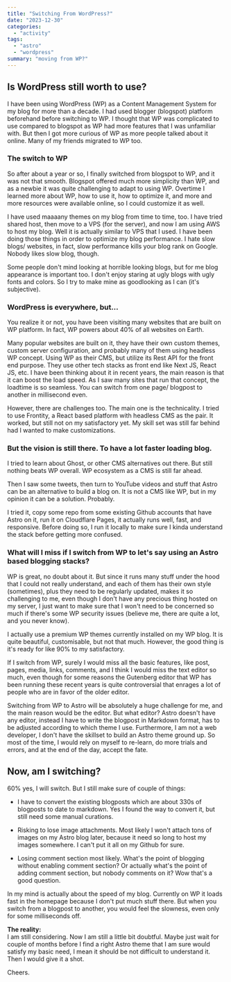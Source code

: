 ```yaml
---
title: "Switching From WordPress?"
date: "2023-12-30"
categories: 
  - "activity"
tags: 
  - "astro"
  - "wordpress"
summary: "moving from WP?"
---
```


## Is WordPress still worth to use?

I have been using WordPress (WP) as a Content Management System for my blog for more than a decade. I had used blogger (blogspot) platform beforehand before switching to WP. I thought that WP was complicated to use compared to blogspot as WP had more features that I was unfamiliar with. But then I got more curious of WP as more people talked about it online. Many of my friends migrated to WP too.

### The switch to WP

So after about a year or so, I finally switched from blogspot to WP, and it was not that smooth. Blogspot offered much more simplicity than WP, and as a newbie it was quite challenging to adapt to using WP. Overtime I learned more about WP, how to use it, how to optimize it, and more and more resources were available online, so I could customize it as well.

I have used maaaany themes on my blog from time to time, too. I have tried shared host, then move to a VPS (for the server), and now I am using AWS to host my blog. Well it is actually similar to VPS that I used. I have been doing those things in order to optimize my blog performance. I hate slow blogs/ websites, in fact, slow performance kills your blog rank on Google. Nobody likes slow blog, though.

Some people don't mind looking at horrible looking blogs, but for me blog appearance is important too. I don't enjoy staring at ugly blogs with ugly fonts and colors. So I try to make mine as goodlooking as I can (it's subjective).

### WordPress is everywhere, but…

You realize it or not, you have been visiting many websites that are built on WP platform. In fact, WP powers about 40% of all websites on Earth.

Many popular websites are built on it, they have their own custom themes, custom server configuration, and probably many of them using headless WP concept. Using WP as their CMS, but utilize its Rest API for the front end purpose. They use other tech stacks as front end like Next JS, React JS, etc. I have been thinking about it in recent years, the main reason is that it can boost the load speed. As I saw many sites that run that concept, the loadtime is so seamless. You can switch from one page/ blogpost to another in millisecond even.

However, there are challenges too. The main one is the technicality. I tried to use Frontity, a React based platform with headless CMS as the pair. It worked, but still not on my satisfactory yet. My skill set was still far behind had I wanted to make customizations.

### But the vision is still there. To have a lot faster loading blog.

I tried to learn about Ghost, or other CMS alternatives out there. But still nothing beats WP overall. WP ecosystem as a CMS is still far ahead.

Then I saw some tweets, then turn to YouTube videos and stuff that Astro can be an alternative to build a blog on. It is not a CMS like WP, but in my opinion it can be a solution. Probably.

I tried it, copy some repo from some existing Github accounts that have Astro on it, run it on Cloudflare Pages, it actually runs well, fast, and responsive. Before doing so, I run it locally to make sure I kinda understand the stack before getting more confused.

### What will I miss if I switch from WP to let's say using an Astro based blogging stacks?

WP is great, no doubt about it. But since it runs many stuff under the hood that I could not really understand, and each of them has their own style (sometimes), plus they need to be regularly updated, makes it so challenging to me, even though I don't have any precious thing hosted on my server, I just want to make sure that I won't need to be concerned so much if there's some WP security issues (believe me, there are quite a lot, and you never know).

I actually use a premium WP themes currently installed on my WP blog. It is quite beautiful, customisable, but not that much. However, the good thing is it's ready for like 90% to my satisfactory.

If I switch from WP, surely I would miss all the basic features, like post, pages, media, links, comments, and I think I would miss the text editor so much, even though for some reasons the Gutenberg editor that WP has been running these recent years is quite controversial that enrages a lot of people who are in favor of the older editor.

Switching from WP to Astro will be absolutely a huge challenge for me, and the main reason would be the editor. But what editor? Astro doesn't have any editor, instead I have to write the blogpost in Markdown format, has to be adjusted according to which theme I use. Furthermore, I am not a web developer, I don't have the skillset to build an Astro theme ground up. So most of the time, I would rely on myself to re-learn, do more trials and errors, and at the end of the day, accept the fate.

## Now, am I switching?

60% yes, I will switch. But I still make sure of couple of things:

- I have to convert the existing blogposts which are about 330s of blogposts to date to markdown. Yes I found the way to convert it, but still need some manual curations.

- Risking to lose image attachments. Most likely I won't attach tons of images on my Astro blog later, because it need so long to host my images somewhere. I can't put it all on my Github for sure.

- Losing comment section most likely. What's the point of blogging without enabling comment section? Or actually what's the point of adding comment section, but nobody comments on it? Wow that's a good question.

In my mind is actually about the speed of my blog. Currently on WP it loads fast in the homepage because I don't put much stuff there. But when you switch from a blogpost to another, you would feel the slowness, even only for some milliseconds off.

**The reality:**  
I am still considering. Now I am still a little bit doubtful. Maybe just wait for couple of months before I find a right Astro theme that I am sure would satisfy my basic need, I mean it should be not difficult to understand it. Then I would give it a shot.

Cheers.
